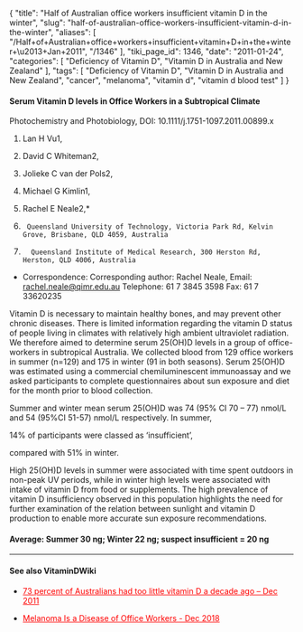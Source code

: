 {
    "title": "Half of Australian office workers insufficient vitamin D in the winter",
    "slug": "half-of-australian-office-workers-insufficient-vitamin-d-in-the-winter",
    "aliases": [
        "/Half+of+Australian+office+workers+insufficient+vitamin+D+in+the+winter+\u2013+Jan+2011",
        "/1346"
    ],
    "tiki_page_id": 1346,
    "date": "2011-01-24",
    "categories": [
        "Deficiency of Vitamin D",
        "Vitamin D in Australia and New Zealand"
    ],
    "tags": [
        "Deficiency of Vitamin D",
        "Vitamin D in Australia and New Zealand",
        "cancer",
        "melanoma",
        "vitamin d",
        "vitamin d blood test"
    ]
}


#### Serum Vitamin D levels in Office Workers in a Subtropical Climate

Photochemistry and Photobiology, DOI: 10.1111/j.1751-1097.2011.00899.x

1. Lan H Vu1,

2. David C Whiteman2,

3. Jolieke C van der Pols2,

4. Michael G Kimlin1,

5. Rachel E Neale2,*

1.      Queensland University of Technology, Victoria Park Rd, Kelvin Grove, Brisbane, QLD 4059, Australia

2.       Queensland Institute of Medical Research, 300 Herston Rd, Herston, QLD 4006, Australia

* Correspondence: Corresponding author: Rachel Neale, Email: rachel.neale@qimr.edu.au Telephone: 61 7 3845 3598 Fax: 61 7 33620235

Vitamin D is necessary to maintain healthy bones, and may prevent other chronic diseases. There is limited information regarding the vitamin D status of people living in climates with relatively high ambient ultraviolet radiation. We therefore aimed to determine serum 25(OH)D levels in a group of office-workers in subtropical Australia. We collected blood from 129 office workers in summer (n=129) and 175 in winter (91 in both seasons). Serum 25(OH)D was estimated using a commercial chemiluminescent immunoassay and we asked participants to complete questionnaires about sun exposure and diet for the month prior to blood collection. 

Summer and winter mean serum 25(OH)D was 74 (95% CI 70 – 77) nmol/L and 54 (95%CI 51-57) nmol/L respectively. In summer, 

14% of participants were classed as ‘insufficient’, 

compared with 51% in winter. 

High 25(OH)D levels in summer were associated with time spent outdoors in non-peak UV periods, while in winter high levels were associated with intake of vitamin D from food or supplements. The high prevalence of vitamin D insufficiency observed in this population highlights the need for further examination of the relation between sunlight and vitamin D production to enable more accurate sun exposure recommendations.

#### Average: Summer 30 ng; Winter  22 ng; suspect insufficient = 20 ng

---

#### See also VitaminDWiki

* <a href="/posts/73-percent-of-australians-had-too-little-vitamin-d-a-decade-ago" style="color: red; text-decoration: underline;" title="This link has an unknown page_id: 2322">73 percent of Australians had too little vitamin D a decade ago – Dec 2011</a>

* <a href="/posts/melanoma-is-a-disease-of-office-workers" style="color: red; text-decoration: underline;" title="This post/category does not exist yet: Melanoma Is a Disease of Office Workers - Dec 2018">Melanoma Is a Disease of Office Workers - Dec 2018</a>